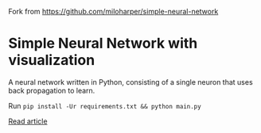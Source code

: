 Fork from https://github.com/miloharper/simple-neural-network

# Simple Neural Network with visualization
A neural network written in Python, consisting of a single neuron that uses back propagation to learn.

Run ```pip install -Ur requirements.txt && python main.py```

[Read article](https://medium.com/technology-invention-and-more/how-to-build-a-simple-neural-network-in-9-lines-of-python-code-cc8f23647ca1#.kp2s0gmr7)
